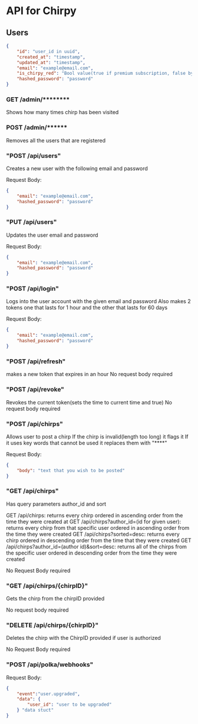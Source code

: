 # API for Chirpy

## Users 

```json
{
    "id": "user_id in uuid",
    "created_at": "timestamp",
    "updated_at": "timestamp", 
    "email": "example@email.com",
    "is_chirpy_red": "Bool value(true if premium subscription, false by default)",
    "hashed_password": "password"
}
```

### GET /admin/********

Shows how many times chirp has been visited

### POST /admin/******

Removes all the users that are registered

### "POST /api/users"

Creates a new user with the following email and password

Request Body: 

```json
{
    "email": "example@email.com",
    "hashed_password": "password"
}
```

### "PUT /api/users"

Updates the user email and password

Request Body: 

```json
{
    "email": "example@email.com",
    "hashed_password": "password"
}
```

### "POST /api/login"

Logs into the user account with the given email and password
Also makes 2 tokens one that lasts for 1 hour and the other that lasts for 60 days

Request Body: 

```json
{
    "email": "example@email.com",
    "hashed_password": "password"
}
```

### "POST /api/refresh"

makes a new token that expires in an hour
No request body required

### "POST /api/revoke"

Revokes the current token(sets the time to current time and true)
No request body required

### "POST /api/chirps"

Allows user to post a chirp
If the chirp is invalid(length too long) it flags it
If it uses key words that cannot be used it replaces them with "****"

Request Body: 

```json
{
    "body": "text that you wish to be posted"
}
```

### "GET /api/chirps"

Has query parameters author_id and sort

GET /api/chirps: returns every chirp ordered in ascending order from the time they were created at
GET /api/chirps?author_id=(id for given user): returns every chirp from that specific user ordered in ascending order from the time they were created
GET /api/chirps?sorted=desc: returns every chirp ordered in descending order from the time that they were created
GET /api/chirps?author_id=(author id)&sort=desc: returns all of the chirps from the specific user ordered in descending order from the time they were created

No Request Body required

### "GET /api/chirps/{chirpID}"

Gets the chirp from the chirpID provided

No request body required

### "DELETE /api/chirps/{chirpID}"

Deletes the chirp with the ChirpID provided if user is authorized

No Request Body required

###  "POST /api/polka/webhooks"

Request Body:
```json
{
	"event":"user.upgraded",
	"data": {
		"user_id": "user to be upgraded"
	} "data stuct"
}

```



